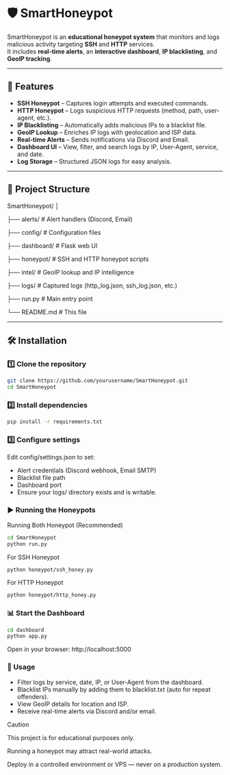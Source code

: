 # 🛡️ SmartHoneypot

SmartHoneypot is an **educational honeypot system** that monitors and logs malicious activity targeting **SSH** and **HTTP** services.  
It includes **real-time alerts**, an **interactive dashboard**, **IP blacklisting**, and **GeoIP tracking**.

---

## 🚀 Features

- **SSH Honeypot** – Captures login attempts and executed commands.
- **HTTP Honeypot** – Logs suspicious HTTP requests (method, path, user-agent, etc.).
- **IP Blacklisting** – Automatically adds malicious IPs to a blacklist file.
- **GeoIP Lookup** – Enriches IP logs with geolocation and ISP data.
- **Real-time Alerts** – Sends notifications via Discord and Email.
- **Dashboard UI** – View, filter, and search logs by IP, User-Agent, service, and date.
- **Log Storage** – Structured JSON logs for easy analysis.

---

## 📂 Project Structure

SmartHoneypot/
│

  ├── alerts/ # Alert handlers (Discord, Email)
        
  ├── config/ # Configuration files
          
  ├── dashboard/ # Flask web UI
          
  ├── honeypot/ # SSH and HTTP honeypot scripts
  
  ├── intel/ # GeoIP lookup and IP intelligence
          
  ├── logs/ # Captured logs (http_log.json, ssh_log.json, etc.)
          
  ├── run.py # Main entry point
          
  └── README.md # This file

---

## 🛠 Installation

### 1️⃣ Clone the repository
```bash
git clone https://github.com/yourusername/SmartHoneypot.git
cd SmartHoneypot
```
### 2️⃣ Install dependencies
```bash
pip install -r requirements.txt
```
### 3️⃣ Configure settings
Edit config/settings.json to set:

- Alert credentials (Discord webhook, Email SMTP)
- Blacklist file path
- Dashboard port
- Ensure your logs/ directory exists and is writable.

### ▶ Running the Honeypots
Running Both Honeypot (Recommended)
```bash
cd SmartHoneypot
python run.py
```
For SSH Honeypot
```bash
python honeypot/ssh_honey.py
```
For HTTP Honeypot
```bash
python honeypot/http_honey.py
```
### 📊 Start the Dashboard
```bash
cd dashboard
python app.py
```
Open in your browser: http://localhost:5000

### 📌 Usage

- Filter logs by service, date, IP, or User-Agent from the dashboard.
- Blacklist IPs manually by adding them to blacklist.txt (auto for repeat offenders).
- View GeoIP details for location and ISP.
- Receive real-time alerts via Discord and/or email.

> [!CAUTION]
> This project is for educational purposes only.
> 
> Running a honeypot may attract real-world attacks.
> 
> Deploy in a controlled environment or VPS — never on a production system.

